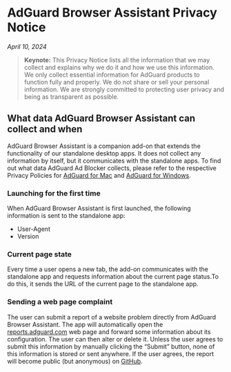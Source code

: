 
# AdGuard Browser Assistant Privacy Notice

*April 10, 2024*

>**Keynote:** This Privacy Notice lists all the information that we may collect and explains why we do it and how we use this information. We only collect essential information for AdGuard products to function fully and properly. We do not share or sell your personal information. We are strongly committed to protecting user privacy and being as transparent as possible.

## What data AdGuard Browser Assistant can collect and when

AdGuard Browser Assistant is a companion add-on that extends the functionality of our standalone desktop apps. It does not collect any information by itself, but it communicates with the standalone apps. To find out what data AdGuard Ad Blocker collects, please refer to the respective Privacy Policies for [AdGuard for Mac]() and [AdGuard for Windows]().

### Launching for the first time

When AdGuard Browser Assistant is first launched, the following information is sent to the standalone app:

- User-Agent
- Version

### Current page state

Every time a user opens a new tab, the add-on communicates with the standalone app and requests information about the current page status.To do this, it sends the URL of the current page to the standalone app.

### Sending a web page complaint

The user can submit a report of a website problem directly from AdGuard Browser Assistant. The app will automatically open the [reports.adguard.com](https://reports.adguard.com/new_issue.html) web page and forward some information about its configuration. The user can then alter or delete it.
Unless the user agrees to submit this information by manually clicking the “Submit” button, none of this information is stored or sent anywhere. If the user agrees, the report will become public (but anonymous) on [GitHub](https://github.com/adguardteam/adguardfilters/issues).
